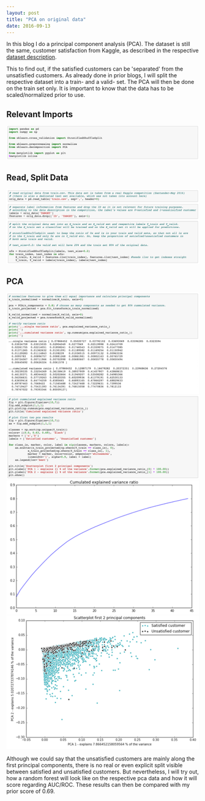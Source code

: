 ```yaml
---
layout: post
title: "PCA on original data"
date: 2016-09-13
---
```


In this blog I do a principal component analysis (PCA). The dataset is still the same, customer satisfaction from Kaggle, as described in the respective [dataset description](/blog/2016/08/23/dataset-description). 

This to find out, if the satisfied customers can be 'separated' from the unsatisfied customers. As already done in prior blogs, I will split the respective dataset into a train- and a valid- set. The PCA will then be done on the train set only. It is important to know that the data has to be scaled/normalized prior to use.

## Relevant Imports
![relevant imports](/assets/code-snippets/2016-09-13-pca-original-data/relevant-imports.png "relevant imports")

## Read, Split Data
![read split data](/assets/code-snippets/2016-09-13-pca-original-data/read-split-data.png "read split data")

## PCA
![var ratio](/assets/code-snippets/2016-09-13-pca-original-data/pca-variance-ratio.png "variance ratio")
![code pca](/assets/code-snippets/2016-09-13-pca-original-data/pca-plot-1.png "code pca")
![cum var ratio](/assets/code-snippets/2016-09-13-pca-original-data/pca-plot-2.png "cum var ratio")
![pca plot](/assets/code-snippets/2016-09-13-pca-original-data/pca-plot-3.png "pca plot")

Although we could say that the unsatisfied customers are mainly along the first principal components, there is no real or even explicit split visible between satisfied and unsatisfied customers. But nevertheless, I will try out, how a random forest will look like on the respective pca data and how it will score regarding AUC/ROC. These results can then be compared with my prior score of 0.69.
